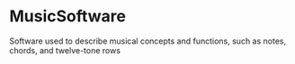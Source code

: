 # MusicSoftware
Software used to describe musical concepts and functions, such as notes, chords, and twelve-tone rows
